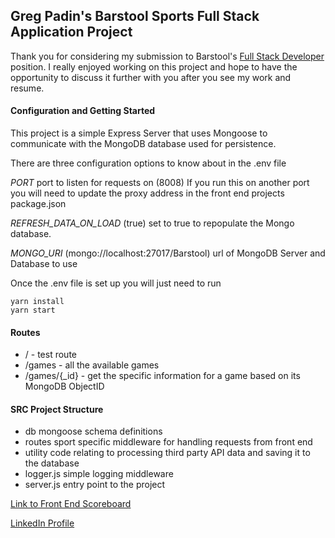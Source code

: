 ## Greg Padin's Barstool Sports Full Stack Application Project

Thank you for considering my submission to Barstool's [Full Stack Developer](https://www.barstoolsports.com/jobs/P_AAAAAADAAAgGURjfvKuElq) position. I really enjoyed working on
this project and hope to have the opportunity to discuss it further with you after you see my work and resume.

#### Configuration and Getting Started
This project is a simple Express Server that uses Mongoose to communicate with the MongoDB database used for persistence. 

There are three configuration options to know about in the .env file

_PORT_ port to listen for requests on (8008) If you run this on another port you will need to update the
proxy address in the front end projects package.json

_REFRESH_DATA_ON_LOAD_ (true) set to true to repopulate the Mongo database.

_MONGO_URI_ (mongo://localhost:27017/Barstool) url of MongoDB Server and Database to use

Once the .env file is set up you will just need to run 
```
yarn install
yarn start
```

#### Routes
- / - test route 
- /games - all the available games
- /games/{_id} - get the specific information for a game based on its MongoDB ObjectID


#### SRC Project Structure
- db mongoose schema definitions
- routes
    sport specific middleware for handling requests from front end   
- utility code relating to processing third party API data and saving it to the database   
- logger.js
    simple logging middleware  
- server.js
    entry point to the project

[Link to Front End Scoreboard](https://github.com/FURams09/barstool-fullstack-server)


[LinkedIn Profile](https://www.linkedin.com/in/gregory-padin-7b462412b/)
